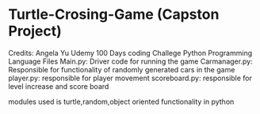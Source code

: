 # Turtle-Crosing-Game (Capston Project)
Credits: Angela Yu Udemy 100 Days coding Challege Python Programming Language
Files 
Main.py: Driver code for running the game
Carmanager.py: Responsible for functionality of randomly generated cars in the game
player.py: responsible for player movement 
scoreboard.py: responsible for level increase and score board

modules used is turtle,random,object oriented functionality in python
